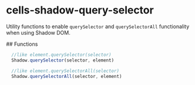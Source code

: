 # cells-shadow-query-selector

Utility functions to enable ```querySelector``` and ```querySelectorAll``` functionality when using Shadow DOM.

## Functions

```javascript
  //like element.querySelector(selector)
  Shadow.querySelector(selector, element)

  //like element.querySelectorAll(selector)
  Shadow.querySelectorAll(selector, element)
```
